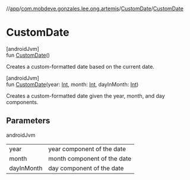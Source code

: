 //[app](../../../index.md)/[com.mobdeve.gonzales.lee.ong.artemis](../index.md)/[CustomDate](index.md)/[CustomDate](-custom-date.md)

# CustomDate

[androidJvm]\
fun [CustomDate](-custom-date.md)()

Creates a custom-formatted date based on the current date.

[androidJvm]\
fun [CustomDate](-custom-date.md)(year: [Int](https://kotlinlang.org/api/latest/jvm/stdlib/kotlin/-int/index.html), month: [Int](https://kotlinlang.org/api/latest/jvm/stdlib/kotlin/-int/index.html), dayInMonth: [Int](https://kotlinlang.org/api/latest/jvm/stdlib/kotlin/-int/index.html))

Creates a custom-formatted date given the year, month, and day components.

## Parameters

androidJvm

| | |
|---|---|
| year | year component of the date |
| month | month component of the date |
| dayInMonth | day component of the date |
